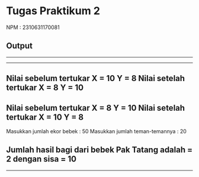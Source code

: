 # Tugas Praktikum 2
NPM : 2310631170081

## Output
--------------------------------------------------------------------
--------------------------------------------------------------------
Nilai sebelum tertukar
X = 10 Y = 8
Nilai setelah tertukar
X = 8 Y = 10
--------------------------------------------------------------------
Nilai sebelum tertukar
X = 8 Y = 10
Nilai setelah tertukar
X = 10 Y = 8
--------------------------------------------------------------------
Masukkan jumlah ekor bebek : 50
Masukkan jumlah teman-temannya : 20

Jumlah hasil bagi dari bebek Pak Tatang adalah = 2 dengan sisa = 10
--------------------------------------------------------------------
--------------------------------------------------------------------
